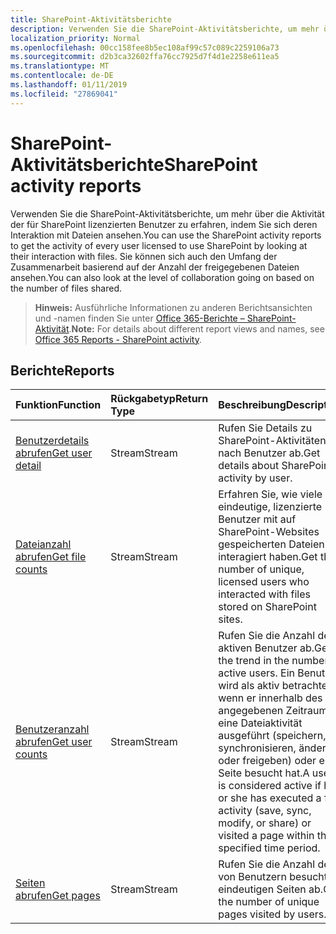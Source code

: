 ```yaml
---
title: SharePoint-Aktivitätsberichte
description: Verwenden Sie die SharePoint-Aktivitätsberichte, um mehr über die Aktivität der für SharePoint lizenzierten Benutzer zu erfahren, indem Sie sich deren Interaktion mit Dateien ansehen. Sie können sich auch den Umfang der Zusammenarbeit basierend auf der Anzahl der freigegebenen Dateien ansehen.
localization_priority: Normal
ms.openlocfilehash: 00cc158fee8b5ec108af99c57c089c2259106a73
ms.sourcegitcommit: d2b3ca32602ffa76cc7925d7f4d1e2258e611ea5
ms.translationtype: MT
ms.contentlocale: de-DE
ms.lasthandoff: 01/11/2019
ms.locfileid: "27869041"
---
```

# <a name="sharepoint-activity-reports"></a><span data-ttu-id="904dd-104">SharePoint-Aktivitätsberichte</span><span class="sxs-lookup"><span data-stu-id="904dd-104">SharePoint activity reports</span></span>

<span data-ttu-id="904dd-105">Verwenden Sie die SharePoint-Aktivitätsberichte, um mehr über die Aktivität der für SharePoint lizenzierten Benutzer zu erfahren, indem Sie sich deren Interaktion mit Dateien ansehen.</span><span class="sxs-lookup"><span data-stu-id="904dd-105">You can use the SharePoint activity reports to get the activity of every user licensed to use SharePoint by looking at their interaction with files.</span></span> <span data-ttu-id="904dd-106">Sie können sich auch den Umfang der Zusammenarbeit basierend auf der Anzahl der freigegebenen Dateien ansehen.</span><span class="sxs-lookup"><span data-stu-id="904dd-106">You can also look at the level of collaboration going on based on the number of files shared.</span></span>

> <span data-ttu-id="904dd-107">**Hinweis:** Ausführliche Informationen zu anderen Berichtsansichten und -namen finden Sie unter [Office 365-Berichte – SharePoint-Aktivität](https://support.office.com/client/SharePoint-activity-a91c958f-1279-499d-9959-12f0de08dc8f).</span><span class="sxs-lookup"><span data-stu-id="904dd-107">**Note:** For details about different report views and names, see [Office 365 Reports - SharePoint activity](https://support.office.com/client/SharePoint-activity-a91c958f-1279-499d-9959-12f0de08dc8f).</span></span>

## <a name="reports"></a><span data-ttu-id="904dd-108">Berichte</span><span class="sxs-lookup"><span data-stu-id="904dd-108">Reports</span></span>

| <span data-ttu-id="904dd-109">Funktion</span><span class="sxs-lookup"><span data-stu-id="904dd-109">Function</span></span>                                 | <span data-ttu-id="904dd-110">Rückgabetyp</span><span class="sxs-lookup"><span data-stu-id="904dd-110">Return Type</span></span> | <span data-ttu-id="904dd-111">Beschreibung</span><span class="sxs-lookup"><span data-stu-id="904dd-111">Description</span></span>                              |
| :--------------------------------------- | :---------- | :--------------------------------------- |
| [<span data-ttu-id="904dd-112">Benutzerdetails abrufen</span><span class="sxs-lookup"><span data-stu-id="904dd-112">Get user detail</span></span>](../api/reportroot-getsharepointactivityuserdetail.md) | <span data-ttu-id="904dd-113">Stream</span><span class="sxs-lookup"><span data-stu-id="904dd-113">Stream</span></span>      | <span data-ttu-id="904dd-114">Rufen Sie Details zu SharePoint-Aktivitäten nach Benutzer ab.</span><span class="sxs-lookup"><span data-stu-id="904dd-114">Get details about SharePoint activity by user.</span></span> |
| [<span data-ttu-id="904dd-115">Dateianzahl abrufen</span><span class="sxs-lookup"><span data-stu-id="904dd-115">Get file counts</span></span>](../api/reportroot-getsharepointactivityfilecounts.md) | <span data-ttu-id="904dd-116">Stream</span><span class="sxs-lookup"><span data-stu-id="904dd-116">Stream</span></span>      | <span data-ttu-id="904dd-117">Erfahren Sie, wie viele eindeutige, lizenzierte Benutzer mit auf SharePoint-Websites gespeicherten Dateien interagiert haben.</span><span class="sxs-lookup"><span data-stu-id="904dd-117">Get the number of unique, licensed users who interacted with files stored on SharePoint sites.</span></span> |
| [<span data-ttu-id="904dd-118">Benutzeranzahl abrufen</span><span class="sxs-lookup"><span data-stu-id="904dd-118">Get user counts</span></span>](../api/reportroot-getsharepointactivityusercounts.md) | <span data-ttu-id="904dd-119">Stream</span><span class="sxs-lookup"><span data-stu-id="904dd-119">Stream</span></span>      | <span data-ttu-id="904dd-120">Rufen Sie die Anzahl der aktiven Benutzer ab.</span><span class="sxs-lookup"><span data-stu-id="904dd-120">Get the trend in the number of active users.</span></span> <span data-ttu-id="904dd-121">Ein Benutzer wird als aktiv betrachtet, wenn er innerhalb des angegebenen Zeitraums eine Dateiaktivität ausgeführt (speichern, synchronisieren, ändern oder freigeben) oder eine Seite besucht hat.</span><span class="sxs-lookup"><span data-stu-id="904dd-121">A user is considered active if he or she has executed a file activity (save, sync, modify, or share) or visited a page within the specified time period.</span></span> |
| [<span data-ttu-id="904dd-122">Seiten abrufen</span><span class="sxs-lookup"><span data-stu-id="904dd-122">Get pages</span></span>](../api/reportroot-getsharepointactivitypages.md) | <span data-ttu-id="904dd-123">Stream</span><span class="sxs-lookup"><span data-stu-id="904dd-123">Stream</span></span>      | <span data-ttu-id="904dd-124">Rufen Sie die Anzahl der von Benutzern besuchten eindeutigen Seiten ab.</span><span class="sxs-lookup"><span data-stu-id="904dd-124">Get the number of unique pages visited by users.</span></span> |
